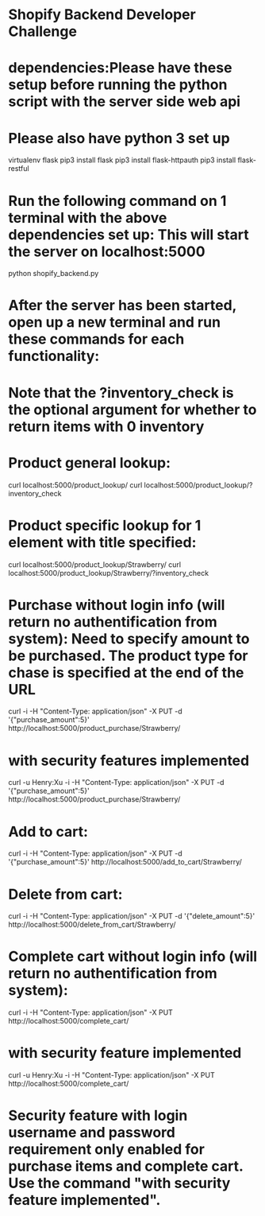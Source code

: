 # Shopify Backend Developer Challenge

# dependencies:Please have these setup before running the python script with the server side web api
# Please also have python 3 set up
virtualenv flask
pip3 install flask
pip3 install flask-httpauth
pip3 install flask-restful

# Run the following command on 1 terminal with the above dependencies set up: This will start the server on localhost:5000
python shopify_backend.py

# After the server has been started, open up a new terminal and run these commands for each functionality:

# Note that the ?inventory_check is the optional argument for whether to return items with 0 inventory
# Product general lookup:
curl localhost:5000/product_lookup/
curl localhost:5000/product_lookup/?inventory_check

# Product specific lookup for 1 element with title specified:
curl localhost:5000/product_lookup/Strawberry/
curl localhost:5000/product_lookup/Strawberry/?inventory_check


# Purchase without login info (will return no authentification from system): Need to specify amount to be purchased. The product type for chase is specified at the end of the URL
curl -i -H "Content-Type: application/json" -X PUT -d '{"purchase_amount":5}' http://localhost:5000/product_purchase/Strawberry/

# with security features implemented
curl -u Henry:Xu -i -H "Content-Type: application/json" -X PUT -d '{"purchase_amount":5}' http://localhost:5000/product_purchase/Strawberry/


# Add to cart: 
curl -i -H "Content-Type: application/json" -X PUT -d '{"purchase_amount":5}' http://localhost:5000/add_to_cart/Strawberry/

# Delete from cart:
curl -i -H "Content-Type: application/json" -X PUT -d '{"delete_amount":5}' http://localhost:5000/delete_from_cart/Strawberry/

# Complete cart without login info (will return no authentification from system):
curl -i -H "Content-Type: application/json" -X PUT http://localhost:5000/complete_cart/

# with security feature implemented
curl -u Henry:Xu -i -H "Content-Type: application/json" -X PUT http://localhost:5000/complete_cart/


# Security feature with login username and password requirement only enabled for purchase items and complete cart. Use the command "with security feature implemented".
